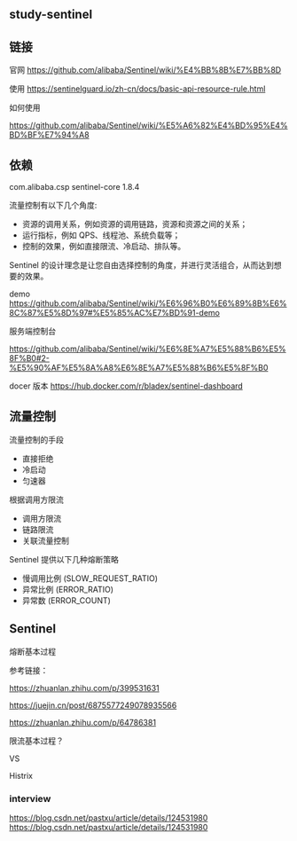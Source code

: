 
## study-sentinel
## 链接

官网    https://github.com/alibaba/Sentinel/wiki/%E4%BB%8B%E7%BB%8D

使用
https://sentinelguard.io/zh-cn/docs/basic-api-resource-rule.html

如何使用

https://github.com/alibaba/Sentinel/wiki/%E5%A6%82%E4%BD%95%E4%BD%BF%E7%94%A8

## 依赖

<dependency>
<groupId>com.alibaba.csp</groupId>
<artifactId>sentinel-core</artifactId>
<version>1.8.4</version>
</dependency>



流量控制有以下几个角度:

- 资源的调用关系，例如资源的调用链路，资源和资源之间的关系；
- 运行指标，例如 QPS、线程池、系统负载等；
- 控制的效果，例如直接限流、冷启动、排队等。

Sentinel 的设计理念是让您自由选择控制的角度，并进行灵活组合，从而达到想要的效果。



demo https://github.com/alibaba/Sentinel/wiki/%E6%96%B0%E6%89%8B%E6%8C%87%E5%8D%97#%E5%85%AC%E7%BD%91-demo



服务端控制台

https://github.com/alibaba/Sentinel/wiki/%E6%8E%A7%E5%88%B6%E5%8F%B0#2-%E5%90%AF%E5%8A%A8%E6%8E%A7%E5%88%B6%E5%8F%B0

docer 版本
https://hub.docker.com/r/bladex/sentinel-dashboard



## 流量控制



流量控制的手段

- 直接拒绝
- 冷启动
- 匀速器



根据调用方限流

- 调用方限流
- 链路限流
- 关联流量控制



Sentinel 提供以下几种熔断策略

- 慢调用比例 (SLOW_REQUEST_RATIO)
- 异常比例 (ERROR_RATIO)
- 异常数 (ERROR_COUNT)



## Sentinel

熔断基本过程

参考链接：

https://zhuanlan.zhihu.com/p/399531631

https://juejin.cn/post/6875577249078935566

https://zhuanlan.zhihu.com/p/64786381





限流基本过程？



VS 

Histrix


### interview 
https://blog.csdn.net/pastxu/article/details/124531980
https://blog.csdn.net/pastxu/article/details/124531980

